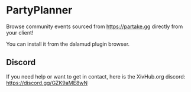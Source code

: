 # PartyPlanner
Browse community events sourced from <https://partake.gg> directly from your client!

You can install it from the dalamud plugin browser.

## Discord
If you need help or want to get in contact, here is the XivHub.org discord: https://discord.gg/GZK9aME8wN
